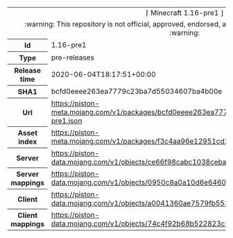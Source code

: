 <html><table>
<tr><td colspan="2" align="center"><img width="0" height="0"><br/>⌈ Minecraft 1.16-pre1 ⌋<br/><img width="0" height="0"></td></tr>
<tr><td colspan="2" align="center"><img width="0" height="0"><br/>
:warning: This repository is not official, approved, endorsed, associated or connected with Mojang :warning:
<br/><img width="0" height="0"></td></tr>
<tr><th>Id</th><td>1.16-pre1</td></tr>
<tr><th>Type</th><td>pre-releases</td></tr>
<tr><th>Release time</th><td>2020-06-04T18:17:51+00:00</td></tr>
<tr><th>SHA1</th><td>bcfd0eeee263ea7779c23ba7d55034607ba4b00e</td></tr>
<tr><th>Url</th><td><a href="https://piston-meta.mojang.com/v1/packages/bcfd0eeee263ea7779c23ba7d55034607ba4b00e/1.16-pre1.json">https://piston-meta.mojang.com/v1/packages/bcfd0eeee263ea7779c23ba7d55034607ba4b00e/1.16-pre1.json</a></td></tr>
<tr><th>Asset index</th><td><a href="https://piston-meta.mojang.com/v1/packages/f3c4aa96e12951cd2781b3e1c0e8ab82bf719cf2/1.16.json">https://piston-meta.mojang.com/v1/packages/f3c4aa96e12951cd2781b3e1c0e8ab82bf719cf2/1.16.json</a></td></tr>
<tr><th>Server</th><td><a href="https://piston-data.mojang.com/v1/objects/ce66f98cabc1038ceba3b715b7dad5f70e27f88a/server.jar">https://piston-data.mojang.com/v1/objects/ce66f98cabc1038ceba3b715b7dad5f70e27f88a/server.jar</a></td></tr>
<tr><th>Server mappings</th><td><a href="https://piston-data.mojang.com/v1/objects/0950c8a0a10d6e6460bb0f1466c215c06125cb57/server.txt">https://piston-data.mojang.com/v1/objects/0950c8a0a10d6e6460bb0f1466c215c06125cb57/server.txt</a></td></tr>
<tr><th>Client</th><td><a href="https://piston-data.mojang.com/v1/objects/a0041360ae7579fb553d26aa5e8bdb869815e54a/client.jar">https://piston-data.mojang.com/v1/objects/a0041360ae7579fb553d26aa5e8bdb869815e54a/client.jar</a></td></tr>
<tr><th>Client mappings</th><td><a href="https://piston-data.mojang.com/v1/objects/74c4f92b68b522823c912fa2c6d92036c6763864/client.txt">https://piston-data.mojang.com/v1/objects/74c4f92b68b522823c912fa2c6d92036c6763864/client.txt</a></td></tr>
</table></html>